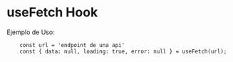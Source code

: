 # useFetch Hook

Ejemplo de Uso:

```
    const url = 'endpoint de una api'
    const { data: null, loading: true, error: null } = useFetch(url);

```

